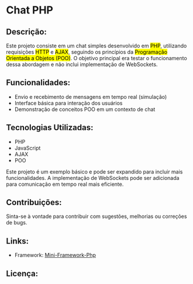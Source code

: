 <h1>Chat PHP</h1>

<h2>Descrição:</h2>
<p>
    Este projeto consiste em um chat simples desenvolvido em <mark>PHP</mark>, utilizando requisições <mark>HTTP</mark> e <mark>AJAX</mark>,
    seguindo os princípios da <mark>Programação Orientada a Objetos (POO)</mark>. 
    O objetivo principal era testar o funcionamento dessa abordagem e não inclui implementação de WebSockets.
</p>

<h2>Funcionalidades:</h2>
<ul>
    <li>Envio e recebimento de mensagens em tempo real (simulação)</li>
    <li>Interface básica para interação dos usuários</li>
    <li>Demonstração de conceitos POO em um contexto de chat</li>
</ul>

<h2>Tecnologias Utilizadas:</h2>
<ul>
    <li>PHP</li>
    <li>JavaScript</li>
    <li>AJAX</li>
    <li>POO</li>
</ul>

<p>
    Este projeto é um exemplo básico e pode ser expandido para incluir mais funcionalidades.
    A implementação de WebSockets pode ser adicionada para comunicação em tempo real mais eficiente.
</p>

<h2>Contribuições:</h2>

<p>
    Sinta-se à vontade para contribuir com sugestões, melhorias ou correções de bugs.
</p>

<h2>Links:</h2>
<ul>
    <li>Framework: <a href="https://github.com/kauangfernandes/mini-framework-php.git">Mini-Framework-Php</a></li>
</ul>

<h2>Licença:</h2>

